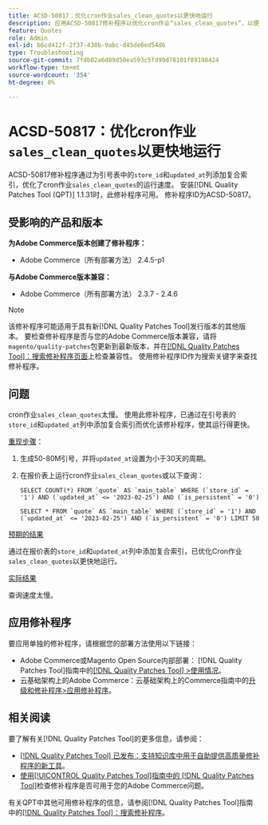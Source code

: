 ```yaml
---
title: ACSD-50817：优化cron作业sales_clean_quotes以更快地运行
description: 应用ACSD-50817修补程序以优化cron作业“sales_clean_quotes”，以便通过在报价表的“store_id”和“updated_at”列中添加复合索引而更快地运行。
feature: Quotes
role: Admin
exl-id: b6cd412f-2f37-438b-9abc-d45de6ed54d6
type: Troubleshooting
source-git-commit: 7fdb02a6d89d50ea593c5fd99d78101f89198424
workflow-type: tm+mt
source-wordcount: '354'
ht-degree: 0%

---
```


# ACSD-50817：优化cron作业`sales_clean_quotes`以更快地运行

ACSD-50817修补程序通过为引号表中的`store_id`和`updated_at`列添加复合索引，优化了cron作业`sales_clean_quotes`的运行速度。 安装[!DNL Quality Patches Tool (QPT)] 1.1.31时，此修补程序可用。 修补程序ID为ACSD-50817。

## 受影响的产品和版本

**为Adobe Commerce版本创建了修补程序：**

* Adobe Commerce（所有部署方法） 2.4.5-p1

**与Adobe Commerce版本兼容：**

* Adobe Commerce（所有部署方法） 2.3.7 - 2.4.6

>[!NOTE]
>
>该修补程序可能适用于具有新[!DNL Quality Patches Tool]发行版本的其他版本。 要检查修补程序是否与您的Adobe Commerce版本兼容，请将`magento/quality-patches`包更新到最新版本，并在[[!DNL Quality Patches Tool]：搜索修补程序页面](https://experienceleague.adobe.com/tools/commerce-quality-patches/index.html?lang=zh-Hans)上检查兼容性。 使用修补程序ID作为搜索关键字来查找修补程序。

## 问题

cron作业`sales_clean_quotes`太慢。 使用此修补程序，已通过在引号表的`store_id`和`updated_at`列中添加复合索引而优化该修补程序，使其运行得更快。

<u>重现步骤</u>：

1. 生成50-80M引号，并将`updated_at`设置为小于30天的周期。
1. 在报价表上运行cron作业`sales_clean_quotes`或以下查询：

   ```cron
   SELECT COUNT(*) FROM `quote` AS `main_table` WHERE (`store_id` = '1') AND (`updated_at` <= '2023-02-25') AND (`is_persistent` = '0')
   
   SELECT * FROM `quote` AS `main_table` WHERE (`store_id` = '1') AND (`updated_at` <= '2023-02-25') AND (`is_persistent` = '0') LIMIT 50
   ```

<u>预期的结果</u>

通过在报价表的`store_id`和`updated_at`列中添加复合索引，已优化Cron作业`sales_clean_quotes`以更快地运行。

<u>实际结果</u>

查询速度太慢。

## 应用修补程序

要应用单独的修补程序，请根据您的部署方法使用以下链接：

* Adobe Commerce或Magento Open Source内部部署： [!DNL Quality Patches Tool]指南中的[[!DNL Quality Patches Tool] >使用情况](/help/tools/quality-patches-tool/usage.md)。
* 云基础架构上的Adobe Commerce：云基础架构上的Commerce指南中的[升级和修补程序>应用修补程序](https://experienceleague.adobe.com/docs/commerce-cloud-service/user-guide/develop/upgrade/apply-patches.html?lang=zh-Hans)。

## 相关阅读

要了解有关[!DNL Quality Patches Tool]的更多信息，请参阅：

* [[!DNL Quality Patches Tool] 已发布：支持知识库中用于自助提供高质量修补程序的新工具](https://experienceleague.adobe.com/zh-hans/docs/commerce-operations/tools/quality-patches-tool/quality-patches-tool-to-self-serve-quality-patches)。
* [使用[!UICONTROL Quality Patches Tool]指南中的 [!DNL Quality Patches Tool]](/help/tools/quality-patches-tool/patches-available-in-qpt/check-patch-for-magento-issue-with-magento-quality-patches.md)检查修补程序是否可用于您的Adobe Commerce问题。


有关QPT中其他可用修补程序的信息，请参阅[!DNL Quality Patches Tool]指南中的[[!DNL Quality Patches Tool]：搜索修补程序](https://experienceleague.adobe.com/tools/commerce-quality-patches/index.html?lang=zh-Hans)。
